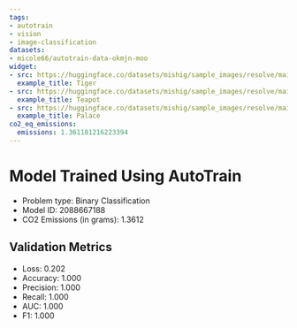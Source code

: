 ```yaml
---
tags:
- autotrain
- vision
- image-classification
datasets:
- micole66/autotrain-data-okmjn-moo
widget:
- src: https://huggingface.co/datasets/mishig/sample_images/resolve/main/tiger.jpg
  example_title: Tiger
- src: https://huggingface.co/datasets/mishig/sample_images/resolve/main/teapot.jpg
  example_title: Teapot
- src: https://huggingface.co/datasets/mishig/sample_images/resolve/main/palace.jpg
  example_title: Palace
co2_eq_emissions:
  emissions: 1.361181216223394
---
```


# Model Trained Using AutoTrain

- Problem type: Binary Classification
- Model ID: 2088667188
- CO2 Emissions (in grams): 1.3612

## Validation Metrics

- Loss: 0.202
- Accuracy: 1.000
- Precision: 1.000
- Recall: 1.000
- AUC: 1.000
- F1: 1.000